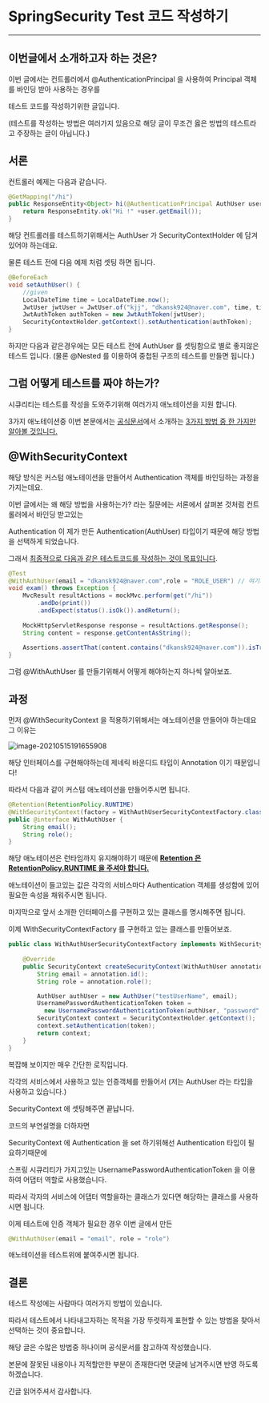 # SpringSecurity Test 코드 작성하기

---

## 이번글에서 소개하고자 하는 것은?

이번 글에서는 컨트롤러에서 @AuthenticationPrincipal 을 사용하여 Principal 객체를 바인딩 받아 사용하는 경우를

테스트 코드를 작성하기위한 글입니다.

(테스트를 작성하는 방법은 여러가지 있음으로 해당 글이 무조건 옳은 방법의 테스트라고 주장하는 글이 아닙니다.)



## 서론

컨트롤러 예제는 다음과 같습니다.

```java
@GetMapping("/hi")
public ResponseEntity<Object> hi(@AuthenticationPrincipal AuthUser user) {
    return ResponseEntity.ok("Hi !" +user.getEmail());
}
```

해당 컨트롤러를 테스트하기위해서는 AuthUser 가 SecurityContextHolder 에 담겨 있어야 하는데요.



물론 테스트 전에 다음 예제 처럼 셋팅 하면 됩니다.

```java
@BeforeEach
void setAuthUser() {
    //given
    LocalDateTime time = LocalDateTime.now();
    JwtUser jwtUser = JwtUser.of("kjj", "dkansk924@naver.com", time, time.plusHours(1));
    JwtAuthToken authToken = new JwtAuthToken(jwtUser);
    SecurityContextHolder.getContext().setAuthentication(authToken);
}
```

하지만 다음과 같은경우에는 모든 테스트 전에 AuthUser 를 셋팅함으로 별로 좋지않은 테스트 입니다.
(물론 @Nested 를 이용하여 중첩된 구조의 테스트를 만들면 됩니다.)

## 그럼 어떻게 테스트를 짜야 하는가?

시큐리티는 테스트를 작성을 도와주기위해 여러가지 애노테이션을 지원 합니다. 

3가지 애노테이션중 이번 본문에서는 [공식문서](https://docs.spring.io/spring-security/site/docs/4.2.x/reference/html/test-method.html)에서 소개하는  <u>3가지 방법 중 한 가지만 알아볼 것입니다.</u> 



## @WithSecurityContext

해당 방식은 커스텀 애노테이션을 만들어서 Authentication 객체를 바인딩하는 과정을 가지는데요.

이번 글에서는 왜 해당 방법을 사용하는가? 라는 질문에는 서론에서 살펴본 것처럼 컨트롤러에서 바인딩 받고있는 

Authentication 이 제가 만든 Authentication(AuthUser) 타입이기 때문에 해당 방법을 선택하게 되었습니다.



그래서 <u>최종적으로 다음과 같은 테스트코드를 작성하는 것이 목표입니다</u>.

```java
@Test
@WithAuthUser(email = "dkansk924@naver.com",role = "ROLE_USER") // 여기가 핵심이랍니다~
void exam() throws Exception {
    MvcResult resultActions = mockMvc.perform(get("/hi"))
        .andDo(print())
        .andExpect(status().isOk()).andReturn();
  
    MockHttpServletResponse response = resultActions.getResponse();
    String content = response.getContentAsString();
  
    Assertions.assertThat(content.contains("dkansk924@naver.com")).isTrue();
}
```

그럼  @WithAuthUser 를 만들기위해서 어떻게 해야하는지 하나씩 알아보죠.



## 과정

먼저 @WithSecurityContext 을 적용하기위해서는 애노테이션을 만들어야 하는데요  그 이유는

![image-20210515191655908](https://tva1.sinaimg.cn/large/008i3skNgy1gqjaj1lfwrj30i80593z2.jpg)

해당 인터페이스를 구현해야하는데 제네릭 바운디드 타입이 Annotation 이기 때문입니다!



따라서 다음과 같이 커스텀 애노테이션을 만들어주시면 됩니다.

```java
@Retention(RetentionPolicy.RUNTIME)
@WithSecurityContext(factory = WithAuthUserSecurityContextFactory.class)
public @interface WithAuthUser {
    String email();
    String role();
}
```

해당 애노테이션은 런타임까지 유지해야하기 때문에 **<u>Retention 은 RetentionPolicy.RUNTIME 을 주셔야 합니다.</u>**

애노테이션이 들고있는 값은  각각의 서비스마다 Authentication 객체를 생성함에 있어 필요한 속성을 채워주시면 됩니다.

마지막으로  앞서 소개한 인터페이스를 구현하고 있는 클래스를 명시해주면 됩니다.



이제 WithSecurityContextFactory 를 구현하고 있는 클래스를 만들어보죠.

```java
public class WithAuthUserSecurityContextFactory implements WithSecurityContextFactory<WithAuthUser> {
  
    @Override
    public SecurityContext createSecurityContext(WithAuthUser annotation) {
        String email = annotation.id();
        String role = annotation.role();

        AuthUser authUser = new AuthUser("testUserName", email);
        UsernamePasswordAuthenticationToken token = 
          new UsernamePasswordAuthenticationToken(authUser, "password", List.of(new SimpleGrantedAuthority(role)));
        SecurityContext context = SecurityContextHolder.getContext();
        context.setAuthentication(token);
        return context;
    }
}
```

복잡해 보이지만 매우 간단한 로직입니다. 

각각의 서비스에서 사용하고 있는 인증객체를 만들어서 (저는 AuthUser 라는 타입을 사용하고 있습니다.)  

SecurityContext 에 셋팅해주면 끝납니다. 



코드의 부연설명을 더하자면

SecurityContext 에 Authentication 을  set 하기위해선 Authentication 타입이 필요하기때문에 

스프링 시큐리티가 가지고있는 UsernamePasswordAuthenticationToken 을 이용하여 어댑터 역할로 사용했습니다.

따라서 각자의 서비스에  어댑터 역할을하는 클래스가 있다면 해당하는 클래스를 사용하시면 됩니다.



이제 테스트에 인증 객체가 필요한 경우 이번 글에서 만든

```java
@WithAuthUser(email = "email", role = "role")
```

애노테이션을 테스트위에 붙여주시면 됩니다.



## 결론

테스트 작성에는 사람마다 여러가지 방법이 있습니다.

따라서 테스트에서 나타내고자하는 목적을 가장 뚜렷하게 표현할 수 있는 방법을 찾아서 선택하는 것이 중요합니다.

해당 글은 수많은 방법중 하나이며 공식문서를 참고하여 작성했습니다.

본문에 잘못된 내용이나 지적할만한 부분이 존재한다면 댓글에 남겨주시면 반영 하도록 하겠습니다.

긴글 읽어주셔서 감사합니다. 

